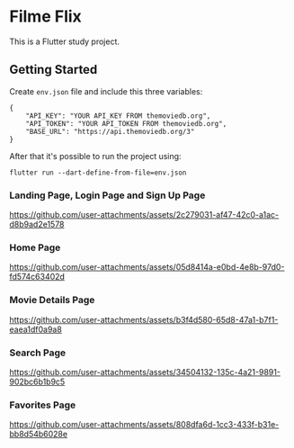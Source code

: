 # Filme Flix

This is a Flutter study project.

## Getting Started

Create `env.json` file and include this three variables:

```
{
    "API_KEY": "YOUR API_KEY FROM themoviedb.org",
    "API_TOKEN": "YOUR API_TOKEN FROM themoviedb.org",
    "BASE_URL": "https://api.themoviedb.org/3"
}
```
After that it's possible to run the project using:

```
flutter run --dart-define-from-file=env.json
```

### Landing Page, Login Page and Sign Up Page
https://github.com/user-attachments/assets/2c279031-af47-42c0-a1ac-d8b9ad2e1578

### Home Page
https://github.com/user-attachments/assets/05d8414a-e0bd-4e8b-97d0-fd574c63402d

### Movie Details Page
https://github.com/user-attachments/assets/b3f4d580-65d8-47a1-b7f1-eaea1df0a9a8


### Search Page
https://github.com/user-attachments/assets/34504132-135c-4a21-9891-902bc6b1b9c5

### Favorites Page
https://github.com/user-attachments/assets/808dfa6d-1cc3-433f-b31e-bb8d54b6028e
